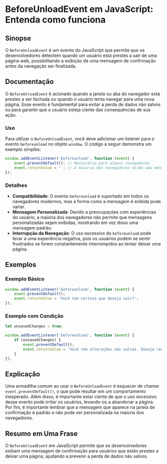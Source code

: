 <!--
Meta Description: # BeforeUnloadEvent em JavaScript: Entenda como funciona ## Sinopse O `BeforeUnloadEvent` é um evento do JavaScript que permite que os desenvolvedores...
Meta Keywords: que, uma, event, mensagem, para
-->

# BeforeUnloadEvent em JavaScript: Entenda como funciona

## Sinopse
O `BeforeUnloadEvent` é um evento do JavaScript que permite que os desenvolvedores detectem quando um usuário está prestes a sair de uma página web, possibilitando a exibição de uma mensagem de confirmação antes da navegação ser finalizada.

## Documentação
O `BeforeUnloadEvent` é acionado quando a janela ou aba do navegador está prestes a ser fechada ou quando o usuário tenta navegar para uma nova página. Esse evento é fundamental para evitar a perda de dados não salvos ou para garantir que o usuário esteja ciente das consequências de sua ação.

### Uso
Para utilizar o `BeforeUnloadEvent`, você deve adicionar um listener para o evento `beforeunload` no objeto `window`. O código a seguir demonstra um exemplo simples:

```javascript
window.addEventListener('beforeunload', function (event) {
    event.preventDefault(); // Necessário para alguns navegadores
    event.returnValue = ''; // A maioria dos navegadores exibe uma mensagem padrão
});
```

### Detalhes
- **Compatibilidade**: O evento `beforeunload` é suportado em todos os navegadores modernos, mas a forma como a mensagem é exibida pode variar.
- **Mensagem Personalizada**: Devido a preocupações com experiências do usuário, a maioria dos navegadores não permite que mensagens personalizadas sejam exibidas, mostrando em vez disso uma mensagem padrão.
- **Interrupção da Navegação**: O uso excessivo do `beforeunload` pode levar a uma experiência negativa, pois os usuários podem se sentir frustrados se forem constantemente interrompidos ao tentar deixar uma página.

## Exemplos
### Exemplo Básico
```javascript
window.addEventListener('beforeunload', function (event) {
    event.preventDefault();
    event.returnValue = 'Você tem certeza que deseja sair?';
});
```

### Exemplo com Condição
```javascript
let unsavedChanges = true;

window.addEventListener('beforeunload', function (event) {
    if (unsavedChanges) {
        event.preventDefault();
        event.returnValue = 'Você tem alterações não salvas. Deseja realmente sair?';
    }
});
```

## Explicação
Uma armadilha comum ao usar o `BeforeUnloadEvent` é esquecer de chamar `event.preventDefault()`, o que pode resultar em um comportamento inesperado. Além disso, é importante estar ciente de que o uso excessivo desse evento pode irritar os usuários, levando-os a abandonar a página. Por fim, é importante lembrar que a mensagem que aparece na janela de confirmação é padrão e não pode ser personalizada na maioria dos navegadores.

## Resumo em Uma Frase
O `BeforeUnloadEvent` em JavaScript permite que os desenvolvedores exibam uma mensagem de confirmação para usuários que estão prestes a deixar uma página, ajudando a prevenir a perda de dados não salvos.
